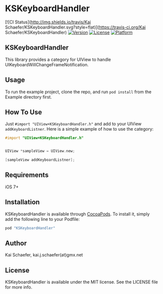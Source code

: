 # KSKeyboardHandler

[![CI Status](http://img.shields.io/travis/Kai Schaefer/KSKeyboardHandler.svg?style=flat)](https://travis-ci.org/Kai Schaefer/KSKeyboardHandler)
[![Version](https://img.shields.io/cocoapods/v/KSKeyboardHandler.svg?style=flat)](http://cocoapods.org/pods/KSKeyboardHandler)
[![License](https://img.shields.io/cocoapods/l/KSKeyboardHandler.svg?style=flat)](http://cocoapods.org/pods/KSKeyboardHandler)
[![Platform](https://img.shields.io/cocoapods/p/KSKeyboardHandler.svg?style=flat)](http://cocoapods.org/pods/KSKeyboardHandler)

## KSKeyboardHandler

This library provides a category for UIView to handle UIKeyboardWillChangeFrameNotification.

## Usage

To run the example project, clone the repo, and run `pod install` from the Example directory first.

## How To Use

Just `#import "UIView+KSKeyboardHandler.h"` and add to your UIView `addKeyboardListner`.
Here is a simple example of how to use the category:

```objective-c
#import "UIView+KSKeyboardHandler.h"


UIView *sampleView = UIView.new;    

[sampleView addKeyboardListner];

```

## Requirements
iOS 7+

## Installation

KSKeyboardHandler is available through [CocoaPods](http://cocoapods.org). To install
it, simply add the following line to your Podfile:

```ruby
pod "KSKeyboardHandler"
```

## Author

Kai Schaefer, kai.j.schaefer(at)gmx.net

## License

KSKeyboardHandler is available under the MIT license. See the LICENSE file for more info.
